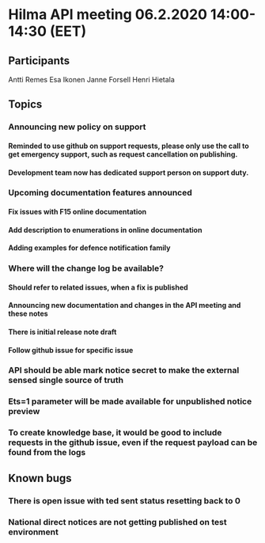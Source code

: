 # Hilma API meeting 06.2.2020 14:00-14:30 (EET)

## Participants
Antti Remes
Esa Ikonen
Janne Forsell
Henri Hietala

## Topics
### Announcing new policy on support
#### Reminded to use github on support requests, please only use the call to get emergency support, such as request cancellation on publishing.
#### Development team now has dedicated support person on support duty.
### Upcoming documentation features announced
#### Fix issues with F15 online documentation
#### Add description to enumerations in online documentation
#### Adding examples for defence notification family
### Where will the change log be available?
#### Should refer to related issues, when a fix is published
#### Announcing new documentation and changes in the API meeting and these notes
#### There is initial release note draft
#### Follow github issue for specific issue
### API should be able mark notice secret to make the external sensed single source of truth
### Ets=1 parameter will be made available for unpublished notice preview
### To create knowledge base, it would be good to include requests in the github issue, even if the request payload can be found from the logs

## Known bugs
### There is open issue with ted sent status resetting back to 0
### National direct notices are not getting published on test environment
